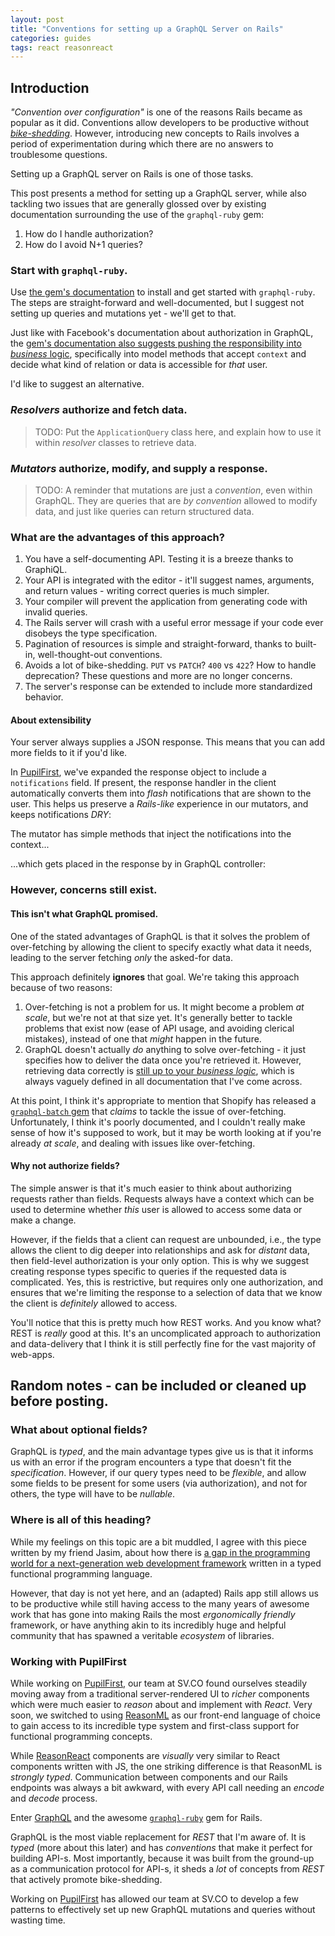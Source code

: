 ```yaml
---
layout: post
title: "Conventions for setting up a GraphQL Server on Rails"
categories: guides
tags: react reasonreact
---
```


## Introduction

_"Convention over configuration"_ is one of the reasons Rails became as popular as it did. Conventions allow developers to be productive without [_bike-shedding_](https://en.wiktionary.org/wiki/bikeshedding). However, introducing new concepts to Rails involves a period of experimentation during which there are no answers to troublesome questions.

Setting up a GraphQL server on Rails is one of those tasks.

This post presents a method for setting up a GraphQL server, while also tackling two issues that are generally glossed over by existing documentation surrounding the use of the `graphql-ruby` gem:

1. How do I handle authorization?
2. How do I avoid N+1 queries?

### Start with `graphql-ruby`.

Use [the gem's documentation](https://graphql-ruby.org/getting_started) to install and get started with `graphql-ruby`. The steps are straight-forward and well-documented, but I suggest not setting up queries and mutations yet - we'll get to that.

Just like with Facebook's documentation about authorization in GraphQL, the [gem's documentation also suggests pushing the responsibility into _business_ logic](https://graphql-ruby.org/authorization/overview.html#authorization-in-your-business-logic), specifically into model methods that accept `context` and decide what kind of relation or data is accessible for _that_ user.

I'd like to suggest an alternative.

### _Resolvers_ authorize and fetch data.

> TODO: Put the `ApplicationQuery` class here, and explain how to use it within _resolver_ classes to retrieve data.

### _Mutators_ authorize, modify, and supply a response.

> TODO: A reminder that mutations are just a _convention_, even within GraphQL. They are queries that are _by convention_ allowed to modify data, and just like queries can return structured data.

### What are the advantages of this approach?

1. You have a self-documenting API. Testing it is a breeze thanks to GraphiQL.
2. Your API is integrated with the editor - it'll suggest names, arguments, and return values - writing correct queries is much simpler.
3. Your compiler will prevent the application from generating code with invalid queries.
4. The Rails server will crash with a useful error message if your code ever disobeys the type specification.
5. Pagination of resources is simple and straight-forward, thanks to built-in, well-thought-out conventions.
6. Avoids a lot of bike-shedding. `PUT` vs `PATCH`? `400` vs `422`? How to handle deprecation? These questions and more are no longer concerns.
7. The server's response can be extended to include more standardized behavior.

#### About extensibility

Your server always supplies a JSON response. This means that you can add more fields to it if you'd like.

In [PupilFirst](https://www.pupilfirst.com), we've expanded the response object to include a `notifications` field. If present, the response handler in the client automatically converts them into _flash_ notifications that are shown to the user. This helps us preserve a _Rails-like_ experience in our mutators, and keeps notifications _DRY_:

<script src="https://gist.github.com/harigopal/0b208181f942adb7cc5beccbfdd5531a.js"></script>

The mutator has simple methods that inject the notifications into the context...

<script src="https://gist.github.com/harigopal/0b480036b4a5213077c538f49f19f87b.js"></script>

...which gets placed in the response by in GraphQL controller:

<script src="https://gist.github.com/harigopal/675ef7e93ac142cef4a9d7bc1038b091.js"></script>

### However, concerns still exist.

#### This isn't what GraphQL promised.

One of the stated advantages of GraphQL is that it solves the problem of over-fetching by allowing the client to specify exactly what data it needs, leading to the server fetching _only_ the asked-for data.

This approach definitely **ignores** that goal. We're taking this approach because of two reasons:

1. Over-fetching is not a problem for us. It might become a problem _at scale_, but we're not at that size yet. It's generally better to tackle problems that exist now (ease of API usage, and avoiding clerical mistakes), instead of one that _might_ happen in the future.
2. GraphQL doesn't actually _do_ anything to solve over-fetching - it just specifies how to deliver the data once you're retrieved it. However, retrieving data correctly is [still up to your _business logic_](https://graphql.org/learn/thinking-in-graphs/#business-logic-layer), which is always vaguely defined in all documentation that I've come across.

At this point, I think it's appropriate to mention that Shopify has released a [`graphql-batch` gem](#) that _claims_ to tackle the issue of over-fetching. Unfortunately, I think it's poorly documented, and I couldn't really make sense of how it's supposed to work, but it may be worth looking at if you're already _at scale_, and dealing with issues like over-fetching.

#### Why not authorize fields?

The simple answer is that it's much easier to think about authorizing requests rather than fields. Requests always have a context which can be used to determine whether _this_ user is allowed to access some data or make a change.

However, if the fields that a client can request are unbounded, i.e., the type allows the client to dig deeper into relationships and ask for _distant_ data, then field-level authorization is your only option. This is why we suggest creating response types specific to queries if the requested data is complicated. Yes, this is restrictive, but requires only one authorization, and ensures that we're limiting the response to a selection of data that we know the client is _definitely_ allowed to access.

You'll notice that this is pretty much how REST works. And you know what? REST is _really_ good at this. It's an uncomplicated approach to authorization and data-delivery that I think it is still perfectly fine for the vast majority of web-apps.

## Random notes - can be included or cleaned up before posting.

### What about optional fields?

GraphQL is _typed_, and the main advantage types give us is that it informs us with an error if the program encounters a type that doesn't fit the _specification_. However, if our query types need to be _flexible_, and allow some fields to be present for some users (via authorization), and not for others, the type will have to be _nullable_.

### Where is all of this heading?

While my feelings on this topic are a bit muddled, I agree with this piece written by my friend Jasim, about how there is [a gap in the programming world for a next-generation web development framework](https://protoship.io/blog/rails-on-ocaml/) written in a typed functional programming language.

However, that day is not yet here, and an (adapted) Rails app still allows us to be productive while still having access to the many years of awesome work that has gone into making Rails the most _ergonomically friendly_ framework, or have anything akin to its incredibly huge and helpful community that has spawned a veritable _ecosystem_ of libraries.

### Working with PupilFirst

While working on [PupilFirst](https://www.pupilfirst), our team at SV.CO found ourselves steadily moving away from a traditional server-rendered UI to _richer_ components which were much easier to _reason_ about and implement with _React_. Very soon, we switched to using [ReasonML](https://reasonml.github.io) as our front-end language of choice to gain access to its incredible type system and first-class support for functional programming concepts.

While [ReasonReact](https://reasonml.github.io/reason-react/) components are _visually_ very similar to React components written with JS, the one striking difference is that ReasonML is _strongly typed_. Communication between components and our Rails endpoints was always a bit awkward, with every API call needing an _encode_ and _decode_ process.

Enter [GraphQL](https://graphql.org/) and the awesome [`graphql-ruby`](https://github.com/rmosolgo/graphql-ruby) gem for Rails.

GraphQL is the most viable replacement for _REST_ that I'm aware of. It is _typed_ (more about this later) and has _conventions_ that make it perfect for building API-s. Most importantly, because it was built from the ground-up as a communication protocol for API-s, it sheds a _lot_ of concepts from _REST_ that actively promote bike-shedding.

Working on [PupilFirst](https://www.pupilfirst.com) has allowed our team at SV.CO to develop a few patterns to effectively set up new GraphQL mutations and queries without wasting time.

